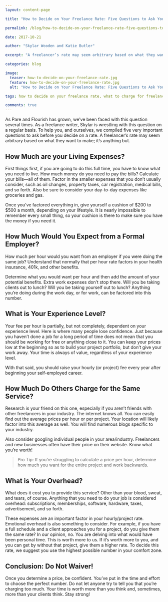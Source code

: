```yaml
---
layout: content-page

title: "How to Decide on Your Freelance Rate: Five Questions to Ask Yourself"

permalink: /blog/how-to-decide-on-your-freelance-rate-five-questions-to-ask-yourself/

date: 2017-10-21

author: "Skylar Wooden and Katie Butler"

excerpt: "A freelancer’s rate may seem arbitrary based on what they want to make; it’s anything but."

categories: blog

image:
  teaser: how-to-decide-on-your-freelance-rate.jpg
  feature: how-to-decide-on-your-freelance-rate.jpg
  alt: "How to Decide on Your Freelance Rate: Five Questions to Ask Yourself"

tags: how to decide on your freelance rate, what to charge for freelance, how much to charge per hour for freelance work

comments: true
---
```


As Pare and Flourish has grown, we’ve been faced with this question several times. As a freelance writer, Skylar is wrestling with this question on a regular basis. To help you, and ourselves, we compiled five very important questions to ask before you decide on a rate. A freelancer’s rate may seem arbitrary based on what they want to make; it’s anything but.

## How Much are your Living Expenses?

First things first, if you are going to do this full time, you have to know what you need to live. <span class="boldText">How much money do you need to pay the bills?</span> Calculate your bills—all of them. Factor in the smaller expenses that you don’t usually consider, such as oil changes, property taxes, car registration, medical bills, and so forth. Also be sure to consider your day-to-day expenses like groceries and gas. 

Once you’ve factored everything in, <span class="boldText">give yourself a cushion of $200 to $500 a month</span>, depending on your lifestyle. It is nearly impossible to remember every small thing, so your cushion is there to make sure you have the money if you need it. 

## How Much Would You Expect from a Formal Employer?

How much per hour would you want from an employer if you were doing the same job? Understand that normally that per hour rate factors in your health insurance, 401k, and other benefits. 

<span class="boldText">Determine what you would want per hour and then add the amount of your potential benefits.</span> Extra work expenses don’t stop there. Will you be taking clients out to lunch? Will you be taking yourself out to lunch? Anything you’re doing during the work day, or for work, can be factored into this number. 

## What is Your Experience Level?  

Your fee per hour is partially, but not completely, dependent on your experience level. Here is where many people lose confidence. <span class="boldText">Just because you haven’t done a job for a long period of time does not mean that you should be working for free or anything close to it.</span> You can keep your prices low at the beginning so as to build your project portfolio, but don’t give your work away. <span class="boldText">Your time is always of value, regardless of your experience level.</span>

With that said, you should raise your hourly (or project) fee every year after beginning your self-employed career. 

## How Much Do Others Charge for the Same Service? 

Research is your friend on this one, especially if you aren’t friends with other freelancers in your industry. <span class="boldText">The internet knows all.</span> You can easily find out the average prices per hour or per project. Your location will likely factor into this average as well. You will find numerous blogs specific to your industry. 

Also consider googling individual people in your area/industry. Freelancers and new businesses often have their price on their website. Know what you’re worth!

<blockquote><span class="boldText">Pro Tip:</span> If you’re struggling to calculate a price per hour, determine how much you want for the entire project and work backwards.</blockquote>

## What is Your Overhead? 

What does it cost you to provide this service? Other than your blood, sweat, and tears, of course. <span class="boldText">Anything that you need to do your job is considered overhead: subscriptions, memberships, software, hardware, taxes, advertisement, and so forth.</span>

These expenses are an important factor in your hourly/project rate. Emotional overhead is also something to consider. For example, if you have a full schedule and a client approaches you for a project, do you give them the same rate? In our opinion, no. You are delving into what would have been personal time. This is worth more to us. If it’s worth more to you, and you can get by without that project, give them a higher rate. To decide this rate, we suggest you use the highest possible number in your comfort zone. 

## Conclusion: Do Not Waiver!

<span class="boldText">Once you determine a price, be confident.</span> You’ve put in the time and effort to choose the perfect number. Do not let anyone try to tell you that you’re charging too much. Your time is worth more than you think and, sometimes, more than your clients think. Stay strong! 

